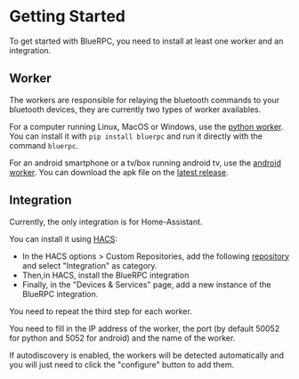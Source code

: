 # Getting Started

To get started with BlueRPC, you need to install at least one worker and an integration.

## Worker

The workers are responsible for relaying the bluetooth commands to your bluetooth devices, they are currently two types of worker availables.

For a computer running Linux, MacOS or Windows, use the [python worker](workers/python.md).
You can install it with `pip install bluerpc` and run it directly with the command `bluerpc`.

For an android smartphone or a tv/box running android tv, use the [android worker](workers/android.md).
You can download the apk file on the [latest release](https://github.com/BlueRPC/BlueRPC/releases).

## Integration

Currently, the only integration is for Home-Assistant.

You can install it using [HACS](https://hacs.xyz/):

- In the HACS options > Custom Repositories, add the following [repository](https://github.com/BlueRPC/hass) and select "Integration" as category.
- Then,in HACS, install the BlueRPC integration
- Finally, in the "Devices & Services" page, add a new instance of the BlueRPC integration.

You need to repeat the third step for each worker.

You need to fill in the IP address of the worker, the port (by default 50052 for python and 5052 for android) and the name of the worker. 

If autodiscovery is enabled, the workers will be detected automatically and you will just need to click the "configure" button to add them.